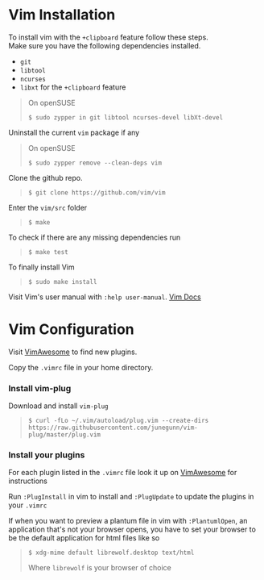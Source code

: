# Vim Installation
To install vim with the `+clipboard` feature follow these steps. <br>
Make sure you have the following dependencies installed.

- `git`
- `libtool`
- `ncurses`
- `libxt` for the `+clipboard` feature

> On openSUSE 
> ```
> $ sudo zypper in git libtool ncurses-devel libXt-devel
> ```

Uninstall the current `vim` package if any
> On openSUSE 
>```
> $ sudo zypper remove --clean-deps vim
>```

Clone the github repo.
>```
> $ git clone https://github.com/vim/vim
>```

Enter the `vim/src` folder
>```
> $ make
>```

To check if there are any missing dependencies run
>```
> $ make test
>```

To finally install Vim
>```
> $ sudo make install
>```
Visit Vim's user manual with `:help user-manual`.
[Vim Docs](https://github.com/vim/vim/blob/master/src/INSTALL)

# Vim Configuration

Visit [VimAwesome](https://vimawesome.com/) to find new plugins.

Copy the `.vimrc` file in your home directory.

### Install vim-plug

Download and install `vim-plug`
>```
>$ curl -fLo ~/.vim/autoload/plug.vim --create-dirs https://raw.githubusercontent.com/junegunn/vim-plug/master/plug.vim
>```

### Install your plugins
For each plugin listed in the `.vimrc` file look it up on [VimAwesome](https://vimawesome.com/) for instructions

Run `:PlugInstall` in vim to install and `:PlugUpdate` to update the plugins in your `.vimrc`

If when you want to preview a plantum file in vim with `:PlantumlOpen`, an application that's not your browser opens,
you have to set your browser to be the default application for html files like so
>```
>$ xdg-mime default librewolf.desktop text/html
>```
>Where `librewolf` is your browser of choice
